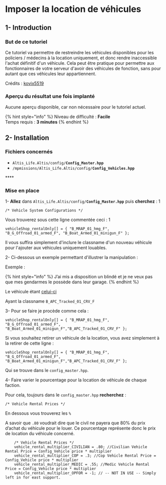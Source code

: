 # Imposer la location de véhicules

## 1- Introduction <a id="bkmrk-page-title"></a>

### **But de ce tutoriel**

Ce tutoriel va permettre de restreindre les véhicules disponibles pour les policiers / médecins à la location uniquement, et donc rendre inaccessible l'achat définitif d'un véhicule. Cela peut être pratique pour permettre aux fonctionnaires de votre serveur d'avoir des véhicules de fonction, sans pour autant que ces véhicules leur appartiennent.

Crédits : [kovix5519](https://altisdev.com/u/kovix5519)

### **Aperçu du résultat une fois implanté**

Aucune aperçu disponible, car non nécessaire pour le tutoriel actuel.



{% hint style="info" %}
 Niveau de difficulté : **Facile**  
Temps requis : **3 minutes**
{% endhint %}

## 2- Installation <a id="bkmrk-page-title"></a>

### **Fichiers concernés** 

* `Altis_Life.Altis/config/`**`Config_Master.hpp`**
* `/mpmissions/Altis_Life.Altis/config/`**`Config_Vehicles.hpp`**

\*\*\*\*

### **Mise en place**

1- **Allez** dans `Altis_Life.Altis/config/`**`Config_Master.hpp`** puis **cherchez** : 1

```text
/* Vehicle System Configurations */
```

Vous trouverez sous cette ligne commentée ceci : 1

```text
vehicleShop_rentalOnly[] = { "B_MRAP_01_hmg_F", "B_G_Offroad_01_armed_F", "B_Boat_Armed_01_minigun_F" };
```

Il vous suffira simplement d'inclure le classname d'un nouveau véhicule pour l'ajouter aux véhicules uniquement louables.

2- Ci-dessous un exemple permettant d'illustrer la manipulation : 

Exemple :

{% hint style="info" %}
J’ai mis a disposition un blindé et je ne veux pas que mes gendarmes le possède dans leur garage.
{% endhint %}

Le véhicule étant [celui-ci](https://community.bistudio.com/wiki/File:Arma3_CfgVehicles_B_APC_Tracked_01_CRV_F.jpg)

Ayant la classname `B_APC_Tracked_01_CRV_F`

  
3- Pour se faire je procède comme cela :

```text
vehicleShop_rentalOnly[] = { "B_MRAP_01_hmg_F", "B_G_Offroad_01_armed_F", "B_Boat_Armed_01_minigun_F","B_APC_Tracked_01_CRV_F" };
```

  
Si vous souhaitez retirer un véhicule de la location, vous avez simplement à la retirer de cette ligne :

```text
vehicleShop_rentalOnly[] = { "B_MRAP_01_hmg_F", "B_G_Offroad_01_armed_F", "B_Boat_Armed_01_minigun_F","B_APC_Tracked_01_CRV_F" };
```

Qui se trouve dans le `config_master.hpp`.

4- Faire varier le pourcentage pour la location de véhicule de chaque faction.  

Pour cela, toujours dans le `config_master.hpp` **recherchez** : 

```text
/* Vehicle Rental Prices */
```

En dessous vous trouverez les `%`  

A savoir que `.80` voudrait dire que le civil ne payera que 80% du prix d’achat du véhicule pour le louer. Ce pourcentage représente donc le prix de location du véhicule concerné.

```text
    /* Vehicle Rental Prices */
    vehicle_rental_multiplier_CIVILIAN = .80; //Civilian Vehicle Rental Price = Config_Vehicle price * multiplier
    vehicle_rental_multiplier_COP = .3; //Cop Vehicle Rental Price = Config_Vehicle price * multiplier
    vehicle_rental_multiplier_MEDIC = .55; //Medic Vehicle Rental Price = Config_Vehicle price * multiplier
    vehicle_rental_multiplier_OPFOR = -1; // -- NOT IN USE -- Simply left in for east support.
```





